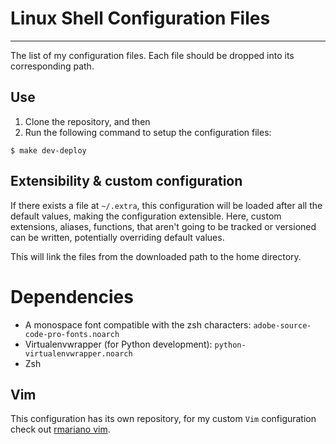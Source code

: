 # Linux Shell Configuration Files
---------------------------------

The list of my configuration files. Each file should be dropped into its
corresponding path.


## Use

1. Clone the repository, and then
2. Run the following command to setup the configuration files:

```console
$ make dev-deploy
```

## Extensibility & custom configuration
If there exists a file at ``~/.extra``, this configuration will be loaded after
all the default values, making the configuration extensible. Here, custom
extensions, aliases, functions, that aren't going to be tracked or versioned
can be written, potentially overriding default values.

This will link the files from the downloaded path to the home directory.

# Dependencies

* A monospace font compatible with the zsh characters: `adobe-source-code-pro-fonts.noarch`
* Virtualenvwrapper (for Python development): `python-virtualenvwrapper.noarch`
* Zsh


## Vim

This configuration has its own repository, for my custom `Vim`
configuration check out [rmariano vim](https://github.com/rmariano/vim-config).
